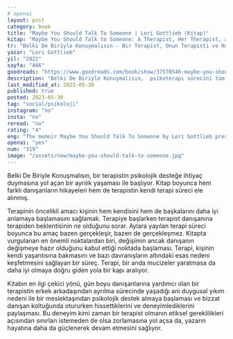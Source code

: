 ```yaml
---
# openai
layout: post
category: book
title: "Maybe You Should Talk To Someone | Lori Gottlieb (Kitap)"
kitap: "Maybe You Should Talk to Someone: A Therapist, Her Therapist, and Our Lives Revealed"
tr: "Belki De Biriyle Konuşmalısın - Bir Terapist, Onun Terapisti ve Hayatlarımız Açıklığa Kavuşuyor"
yazar: "Lori Gottlieb"
yil: "2022"
sayfa: "466"
goodreads: "https://www.goodreads.com/book/show/37570546-maybe-you-should-talk-to-someone"
description: "Belki De Biriyle Konuşmalısın,  psikoterapi sürecini tüm inişleri ve çıkışları ile birlikte hem danışan hem de terapist açısından ele alıyor."
last_modified_at: 2023-05-30
published: true
posted: 2023-05-30
tag: "social/psikoloji" 
instagram: "no"
insta: "no"
reread: "no"
rating: "4"
eng: "The memoir Maybe You Should Talk To Someone by Lori Gottlieb presents a distinctive viewpoint on therapy by fusing individual experiences as both a patient and a therapist. Gottlieb investigates human emotions, vulnerability, and the therapeutic process transforming potential via stories and experiences."
openai: "yes"
num: "319"
image: "/assets/new/maybe-you-should-talk-to-someone.jpg"
---
```


Belki De Biriyle Konuşmalısın, bir terapistin psikolojik desteğe ihtiyaç duymasına yol açan bir ayrılık yaşaması ile başlıyor. Kitap boyunca hem farklı danışanların hikayeleri hem de terapistin kendi terapi süreci ele alınmış. 

Terapinin öncelikli amacı kişinin hem kendisini hem de başkalarını daha iyi anlamaya başlamasını sağlamak. Terapiye başlarken terapist danışanına terapiden beklentisinin ne olduğunu sorar. Aylara yayılan terapi süreci boyunca bu amaç bazen gerçekleşir, bazen de gerçekleşmez. Kitapta vurgulanan en önemli noktalardan biri, değişimin ancak danışanın değişmeye hazır olduğunu kabul ettiği noktada başlaması. Terapi, kişinin kendi yaşantısına bakmasını ve bazı davranışların altındaki esas nedeni keşfetmesini sağlayan bir süreç. Terapi, bir anda mucizeler yaratmasa da daha iyi olmaya doğru giden yola bir kapı aralıyor.

Kitabın en ilgi çekici yönü, gün boyu danışanlarına yardımcı olan bir terapistin erkek arkadaşından ayrılma sürecinde yaşadığı ani duygusal yıkım nedeni ile bir meslektaşından psikolojik destek almaya başlaması ve bizzat danışan koltuğunda otururken hissettiklerini ve deneyimlediklerini paylaşması. Bu deneyim kimi zaman bir terapist olmanın etiksel gereklilikleri açısından sınırları istemeden de olsa zorlamasına yol açsa da, yazarın hayatına daha da güçlenerek devam etmesini sağlıyor.



